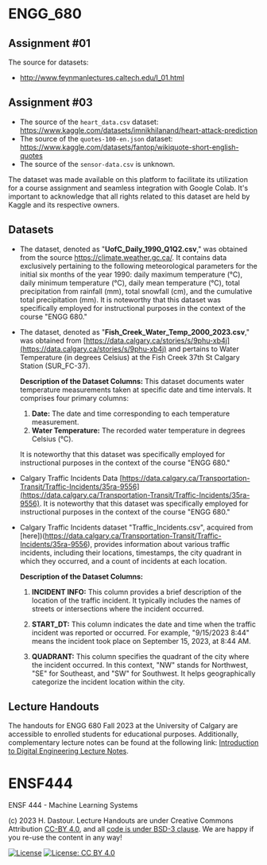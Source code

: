 # ENGG_680

## Assignment #01

The source for datasets:
* http://www.feynmanlectures.caltech.edu/I_01.html

## Assignment #03

* The source of the `heart_data.csv` dataset: https://www.kaggle.com/datasets/imnikhilanand/heart-attack-prediction
* The source of the `quotes-100-en.json` dataset: https://www.kaggle.com/datasets/fantop/wikiquote-short-english-quotes
* The source of the `sensor-data.csv` is unknown.

The dataset was made available on this platform to facilitate its utilization for a course assignment and seamless integration with Google Colab. It's important to acknowledge that all rights related to this dataset are held by Kaggle and its respective owners.

## Datasets

* The dataset, denoted as "**UofC_Daily_1990_Q1Q2.csv**," was obtained from the source https://climate.weather.gc.ca/. It contains data exclusively pertaining to the following meteorological parameters for the initial six months of the year 1990: daily maximum temperature (°C), daily minimum temperature (°C), daily mean temperature (°C), total precipitation from rainfall (mm), total snowfall (cm), and the cumulative total precipitation (mm). It is noteworthy that this dataset was specifically employed for instructional purposes in the context of the course "ENGG 680."


* The dataset, denoted as "**Fish_Creek_Water_Temp_2000_2023.csv**," was obtained from [https://data.calgary.ca/stories/s/9phu-xb4j](https://data.calgary.ca/stories/s/9phu-xb4j) and pertains to Water Temperature (in degrees Celsius) at the Fish Creek 37th St Calgary Station (SUR_FC-37).

	**Description of the Dataset Columns:**
	This dataset documents water temperature measurements taken at specific date and time intervals. It comprises four primary columns:

	1. **Date:** The date and time corresponding to each temperature measurement.
	2. **Water Temperature:** The recorded water temperature in degrees Celsius (°C).

	It is noteworthy that this dataset was specifically employed for instructional purposes in the context of the course "ENGG 680."
	
* Calgary Traffic Incidents Data [https://data.calgary.ca/Transportation-Transit/Traffic-Incidents/35ra-9556](https://data.calgary.ca/Transportation-Transit/Traffic-Incidents/35ra-9556). It is noteworthy that this dataset was specifically employed for instructional purposes in the context of the course "ENGG 680."

* Calgary Traffic Incidents dataset "Traffic_Incidents.csv", acquired from [here])(https://data.calgary.ca/Transportation-Transit/Traffic-Incidents/35ra-9556), provides information about various traffic incidents, including their locations, timestamps, the city quadrant in which they occurred, and a count of incidents at each location.

	**Description of the Dataset Columns:**

	1. **INCIDENT INFO:** This column provides a brief description of the location of the traffic incident. It typically includes the names of streets or intersections where the incident occurred.

	2. **START_DT:** This column indicates the date and time when the traffic incident was reported or occurred. For example, "9/15/2023 8:44" means the incident took place on September 15, 2023, at 8:44 AM.

	3. **QUADRANT:** This column specifies the quadrant of the city where the incident occurred. In this context, "NW" stands for Northwest, "SE" for Southeast, and "SW" for Southwest. It helps geographically categorize the incident location within the city.

## Lecture Handouts

The handouts for ENGG 680 Fall 2023 at the University of Calgary are accessible to enrolled students for educational purposes. Additionally, complementary lecture notes can be found at the following link: [Introduction to Digital Engineering Lecture Notes](https://hatefdastour.github.io/notes/Introduction_to_Digital_Engineering/Introduction.html).


# ENSF444
 ENSF 444 - Machine Learning Systems



(c) 2023 H. Dastour. Lecture Handouts are under Creative Commons Attribution [CC-BY 4.0](https://creativecommons.org/licenses/by/4.0/legalcode.txt), and all [code is under BSD-3 clause](https://github.com/engineersCode/EngComp/blob/master/LICENSE). We are happy if you re-use the content in any way!

[![License](https://img.shields.io/badge/License-BSD%203--Clause-blue.svg)](https://opensource.org/licenses/BSD-3-Clause) [![License: CC BY 4.0](https://img.shields.io/badge/License-CC%20BY%204.0-lightgrey.svg)](https://creativecommons.org/licenses/by/4.0/)

